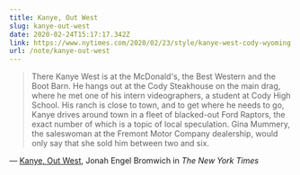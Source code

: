 ```yaml
---
title: Kanye, Out West
slug: kanye-out-west
date: 2020-02-24T15:17:17.342Z
link: https://www.nytimes.com/2020/02/23/style/kanye-west-cody-wyoming.html?searchResultPosition=1
url: /note/kanye-out-west
---
```


> There Kanye West is at the McDonald's, the Best Western and the Boot Barn. He hangs out at the Cody Steakhouse on the main drag, where he met one of his intern videographers, a student at Cody High School. His ranch is close to town, and to get where he needs to go, Kanye drives around town in a fleet of blacked-out Ford Raptors, the exact number of which is a topic of local speculation. Gina Mummery, the saleswoman at the Fremont Motor Company dealership, would only say that she sold him between two and six.

&mdash; [Kanye, Out West](https://www.nytimes.com/2020/02/23/style/kanye-west-cody-wyoming.html?searchResultPosition=1), Jonah Engel Bromwich in _The New York Times_
